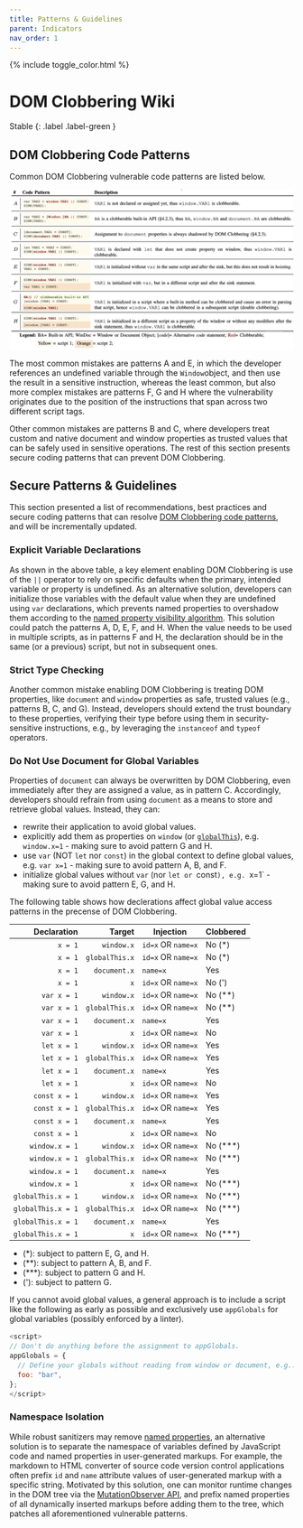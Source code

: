 ```yaml
---
title: Patterns & Guidelines
parent: Indicators
nav_order: 1
---
```


{% include toggle_color.html %}

# DOM Clobbering Wiki

Stable
{: .label .label-green }


## DOM Clobbering Code Patterns

Common DOM Clobbering vulnerable code patterns are listed below. 


<p align="center">
  <img align="center" width="900" src="../../static/assets/images/wiki/code-patterns.png">
</p>


The most common mistakes are patterns A and E, in which the developer references an undefined variable through the `Window`object, and then use the result in a sensitive instruction, whereas the least common, but also more complex mistakes are patterns F, G and H where the vulnerability originates due to the position of the instructions that span across two different script tags. 

Other common mistakes are patterns B and C, where developers treat custom and native document and window properties as trusted values that can be safely used in sensitive operations. The rest of this section presents secure coding patterns that can prevent DOM Clobbering.


## Secure Patterns & Guidelines


This section presented a list of recommendations, best practices and secure coding patterns that can resolve [DOM Clobbering code patterns](#dom-clobbering-code-patterns), and will be incrementally updated. 


### Explicit Variable Declarations

As shown in the above table, a key element enabling DOM Clobbering is use of the `||` operator to rely on specific defaults when the primary, intended variable or property is undefined. As an alternative solution, developers can initialize those variables with the default value when they are undefined using `var` declarations, which prevents named properties to overshadow them according to the [named property visibility algorithm](https://webidl.spec.whatwg.org/#legacy-platform-object-abstract-ops). This solution could patch the patterns A, D, E, F, and H. When the value needs to be used in multiple scripts, as in patterns F and H, the declaration should be in the same (or a previous) script, but not in subsequent ones.


### Strict Type Checking

Another common mistake enabling DOM Clobbering is treating DOM properties, like `document` and `window` properties as safe, trusted values (e.g., patterns B, C, and G). Instead, developers should extend the trust boundary to these properties, verifying their type before using them in security-sensitive instructions, e.g., by leveraging the `instanceof` and `typeof` operators.

### Do Not Use Document for Global Variables

Properties of `document` can always be overwritten by DOM Clobbering, even immediately after they are assigned a value, as in pattern C. Accordingly, developers should refrain from using `document` as a means to store and retrieve global values. Instead, they can:

- rewrite their application to avoid global values.
- explicitly add them as properties on `window` (or [`globalThis`](https://developer.mozilla.org/en-US/docs/Web/JavaScript/Reference/Global_Objects/globalThis)), e.g. `window.x=1` - making sure to avoid pattern G and H.
- use `var` (NOT `let` nor `const`) in the global context to define global values, e.g. `var x=1` - making sure to avoid pattern A, B, and F.
- initialize global values without `var` (nor `let or `const`), e.g. `x=1` - making sure to avoid pattern E, G, and H.

The following table shows how declerations affect global value access patterns in the precense of DOM Clobbering.

| Declaration        | Target         | Injection          | Clobbered |
| -----------------: | -------------: | ------------------ | --------- |
| `x = 1`            | `window.x`     | `id=x` OR `name=x` | No (*)    |
| `x = 1`            | `globalThis.x` | `id=x` OR `name=x` | No (*)    |
| `x = 1`            | `document.x`   | `name=x`           | Yes       |
| `x = 1`            | `x`            | `id=x` OR `name=x` | No (')    |
| `var x = 1`        | `window.x`     | `id=x` OR `name=x` | No (**)   |
| `var x = 1`        | `globalThis.x` | `id=x` OR `name=x` | No (**)   |
| `var x = 1`        | `document.x`   | `name=x`           | Yes       |
| `var x = 1`        | `x`            | `id=x` OR `name=x` | No        |
| `let x = 1`        | `window.x`     | `id=x` OR `name=x` | Yes       |
| `let x = 1`        | `globalThis.x` | `id=x` OR `name=x` | Yes       |
| `let x = 1`        | `document.x`   | `name=x`           | Yes       |
| `let x = 1`        | `x`            | `id=x` OR `name=x` | No        |
| `const x = 1`      | `window.x`     | `id=x` OR `name=x` | Yes       |
| `const x = 1`      | `globalThis.x` | `id=x` OR `name=x` | Yes       |
| `const x = 1`      | `document.x`   | `name=x`           | Yes       |
| `const x = 1`      | `x`            | `id=x` OR `name=x` | No        |
| `window.x = 1`     | `window.x`     | `id=x` OR `name=x` | No (***)  |
| `window.x = 1`     | `globalThis.x` | `id=x` OR `name=x` | No (***)  |
| `window.x = 1`     | `document.x`   | `name=x`           | Yes       |
| `window.x = 1`     | `x`            | `id=x` OR `name=x` | No (***)  |
| `globalThis.x = 1` | `window.x`     | `id=x` OR `name=x` | No (***)  |
| `globalThis.x = 1` | `globalThis.x` | `id=x` OR `name=x` | No (***)  |
| `globalThis.x = 1` | `document.x`   | `name=x`           | Yes       |
| `globalThis.x = 1` | `x`            | `id=x` OR `name=x` | No (***)  |

- (*): subject to pattern E, G, and H.
- (**): subject to pattern A, B, and F.
- (***): subject to pattern G and H.
- ('): subject to pattern G.

If you cannot avoid global values, a general approach is to include a script like the following as early as possible and exclusively use `appGlobals` for global variables (possibly enforced by a linter).

```javascript
<script>
// Don't do anything before the assignment to appGlobals.
appGlobals = {
  // Define your globals without reading from window or document, e.g.:
  foo: "bar",
};
</script>
```

### Namespace Isolation

While robust sanitizers may remove [named properties](https://webidl.spec.whatwg.org/#dfn-support-named-properties), an alternative solution is to separate the namespace of variables defined by JavaScript code and named properties in user-generated markups. For example, the markdown to HTML converter of source code version control applications often prefix `id` and `name` attribute values of user-generated markup with a specific string. Motivated by this solution, one can monitor runtime changes in the DOM tree via the [MutationObserver API](https://developer.mozilla.org/en-US/docs/Web/API/MutationObserver), and prefix named properties of all dynamically inserted markups before adding them to the tree, which patches all aforementioned vulnerable patterns.



